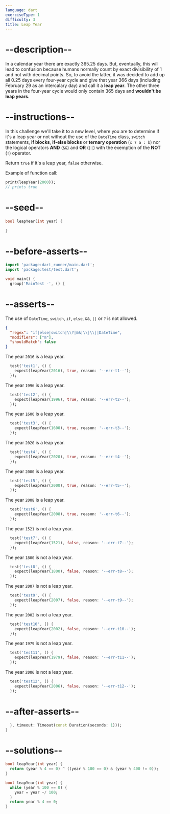 ```yaml
---
language: dart
exerciseType: 1
difficulty: 3
title: Leap Year
---
```


# --description--

In a calendar year there are exactly 365.25 days. But, eventually, this will lead to confusion because humans normally count by exact divisibility of 1 and not with decimal points. So, to avoid the latter, it was decided to add up all 0.25 days every four-year cycle and give that year 366 days (including February 29 as an intercalary day) and call it a __leap year__. The other three years in the four-year cycle would only contain 365 days and __wouldn't be leap years__.

# --instructions--

In this challenge we'll take it to a new level, where you are to determine if it's a leap year or not without the use of the `DateTime` class, `switch` statements, __if blocks__, __if-else blocks__ or __ternary operation__ (`x ? a : b`) nor the logical operators __AND__ (`&&`) and __OR__ (`||`) with the exemption of the __NOT__ (`!`) operator.

Return `true` if it's a leap year, `false` otherwise.

Example of function call:
```dart
print(leapYear(2000));
// prints true
```

# --seed--

```dart
bool leapYear(int year) {
  
}
```

# --before-asserts--

```dart
import 'package:dart_runner/main.dart';
import 'package:test/test.dart';

void main() {
  group('MainTest -', () {
```

# --asserts--

The use of `DateTime`, `switch`, `if`, `else`, `&&`, `||` or `?` is not allowed.

```json
{
  "regex": "if|else|switch|\\?|&&|\\|\\||DateTime",
  "modifiers": ["m"],
  "shouldMatch": false
}
```

The year `2016` is a leap year.

```dart
  test('test1', () {
    expect(leapYear(2016), true, reason: '--err-t1--');
  });
```

The year `1996` is a leap year.

```dart
  test('test2', () {
    expect(leapYear(1996), true, reason: '--err-t2--');
  });
```

The year `1600` is a leap year.

```dart
  test('test3', () {
    expect(leapYear(1600), true, reason: '--err-t3--');
  });
```

The year `2020` is a leap year.

```dart
  test('test4', () {
    expect(leapYear(2020), true, reason: '--err-t4--');
  });
```

The year `2000` is a leap year.

```dart
  test('test5', () {
    expect(leapYear(2000), true, reason: '--err-t5--');
  });
```

The year `2008` is a leap year.

```dart
  test('test6', () {
    expect(leapYear(2008), true, reason: '--err-t6--');
  });
```

The year `1521` is not a leap year.

```dart
  test('test7', () {
    expect(leapYear(1521), false, reason: '--err-t7--');
  });
```

The year `1800` is not a leap year.

```dart
  test('test8', () {
    expect(leapYear(1800), false, reason: '--err-t8--');
  });
```

The year `2007` is not a leap year.

```dart
  test('test9', () {
    expect(leapYear(2007), false, reason: '--err-t9--');
  });
```

The year `2002` is not a leap year.

```dart
  test('test10', () {
    expect(leapYear(2002), false, reason: '--err-t10--');
  });
```

The year `1979` is not a leap year.

```dart
  test('test11', () {
    expect(leapYear(1979), false, reason: '--err-t11--');
  });
```

The year `2006` is not a leap year.

```dart
  test('test12', () {
    expect(leapYear(2006), false, reason: '--err-t12--');
  });
```

# --after-asserts--

```dart
  }, timeout: Timeout(const Duration(seconds: 1)));
}
```

# --solutions--

```dart
bool leapYear(int year) {
  return (year % 4 == 0) ^ ((year % 100 == 0) & (year % 400 != 0));
}
```

```dart
bool leapYear(int year) {
  while (year % 100 == 0) {
    year = year ~/ 100;
  }
  return year % 4 == 0;
}
```
